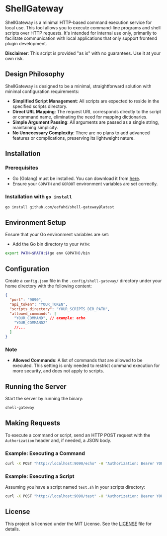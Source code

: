 # ShellGateway

ShellGateway is a minimal HTTP-based command execution service for local use. This tool allows you to execute command-line programs and shell scripts over HTTP requests. It's intended for internal use only, primarily to facilitate communication with local applications that only support frontend plugin development.

**Disclaimer**: This script is provided "as is" with no guarantees. Use it at your own risk.

## Design Philosophy
ShellGateway is designed to be a minimal, straightforward solution with minimal configuration requirements:
- **Simplified Script Management**: All scripts are expected to reside in the specified scripts directory.
- **Direct URL Mapping**: The request URL corresponds directly to the script or command name, eliminating the need for mapping dictionaries.
- **Simple Argument Passing**: All arguments are passed as a single string, maintaining simplicity.
- **No Unnecessary Complexity**: There are no plans to add advanced features or complications, preserving its lightweight nature.

## Installation

### Prerequisites

- Go (Golang) must be installed. You can download it from [here](https://go.dev/doc/install).
- Ensure your `GOPATH` and `GOROOT` environment variables are set correctly.

### Installation with `go install`

```sh
go install github.com/eefahd/shell-gateway@latest
```

## Environment Setup

Ensure that your Go environment variables are set:

- Add the Go bin directory to your `PATH`:

```sh
export PATH=$PATH:$(go env GOPATH)/bin
```

## Configuration

Create a `config.json` file in the `.config/shell-gateway/` directory under your home directory with the following content:

```json
{
  "port": "9090",
  "api_token": "YOUR_TOKEN",
  "scripts_directory": "YOUR_SCRIPTS_DIR_PATH",
  "allowed_commands": [
    "YOUR_COMMAND", // example: echo
    "YOUR_COMMAND2"
    //...
  ]
}
```

### Note
- **Allowed Commands**: A list of commands that are allowed to be executed. This setting is only needed to restrict command execution for more security, and does not apply to scripts.

## Running the Server

Start the server by running the binary:

```sh
shell-gateway
```

## Making Requests

To execute a command or script, send an HTTP POST request with the `Authorization` header and, if needed, a JSON body.

### Example: Executing a Command

```sh
curl -X POST "http://localhost:9090/echo" -H "Authorization: Bearer YOUR_TOKEN" -d '{"arguments": "Hello, World!"}'
```

### Example: Executing a Script

Assuming you have a script named `test.sh` in your scripts directory:

```sh
curl -X POST "http://localhost:9090/test" -H "Authorization: Bearer YOUR_TOKEN" -d '{"arguments": "arg1 arg2"}'
```

## License

This project is licensed under the MIT License. See the [LICENSE](https://opensource.org/license/mit) file for details.